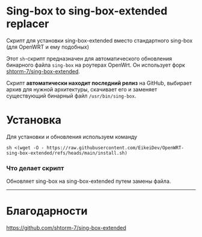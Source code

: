 # Sing-box to sing-box-extended replacer
Скрипт для установки sing-box-extended вместо стандартного sing-box (для OpenWRT и ему подобных)

Этот `sh`-скрипт предназначен для автоматического обновления бинарного файла `sing-box` на роутерах OpenWrt. Он использует форк [shtorm-7/sing-box-extended](https://github.com/shtorm-7/sing-box-extended).

Скрипт **автоматически находит последний релиз** на GitHub, выбирает архив для нужной архитектуры, скачивает его и заменяет существующий бинарный файл `/usr/bin/sing-box`.

# Установка

Для установки и обновления используем команду
```
sh <(wget -O - https://raw.githubusercontent.com/EikeiDev/OpenWRT-sing-box-extended/refs/heads/main/install.sh)
```

### Что делает скрипт

Обновляет sing-box на sing-box-extended путем замены файла.

-----

# Благодарности

https://github.com/shtorm-7/sing-box-extended
